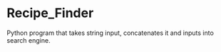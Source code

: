 # Recipe_Finder
Python program that takes string input, concatenates it and inputs into search engine.

